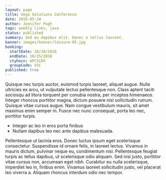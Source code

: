 ```yaml
---
layout: page
title: Vega Solutions Conference
date: 2016-05-24
author: Jennifer Pugh
tags: weekly links, java
status: published
summary: Sed eu dapibus elit. Donec a tellus laoreet.
banner: images/banner/leisure-05.jpg
booking:
  startDate: 10/20/2018
  endDate: 10/25/2018
  ctyhocn: APCSCHX
  groupCode: VSC
published: true
---
```

Quisque nec turpis auctor, euismod turpis laoreet, aliquet augue. Nulla ultricies ex arcu, ut vulputate lectus pellentesque non. Class aptent taciti sociosqu ad litora torquent per conubia nostra, per inceptos himenaeos. Integer rhoncus porttitor magna, dictum posuere nisl sollicitudin rutrum. Quisque vitae cursus augue. Nam congue vestibulum mauris, sit amet maximus enim semper in. Fusce nec nunc consequat, porta leo nec, porttitor turpis.

* Integer ac leo in eros porta finibus
* Nullam dapibus leo nec ante dapibus malesuada.

Pellentesque ut lacinia eros. Donec luctus ipsum eget scelerisque consectetur. Suspendisse id ornare felis, in laoreet lectus. Vivamus in mauris dictum, pulvinar neque eu, condimentum nisi. Pellentesque feugiat turpis ac tellus dapibus, ut scelerisque odio aliquam. Sed nisi justo, porttitor vitae cursus non, accumsan eget nibh. Curabitur eu nulla scelerisque, imperdiet leo in, finibus enim. Vivamus laoreet sollicitudin justo, vel placerat leo viverra a. Aliquam rhoncus interdum odio nec tempor.
